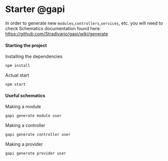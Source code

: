 # Starter @gapi

In order to generate new `modules`,`controllers`,`services`, etc. you will need to check Schematics documentation found here: https://github.com/Stradivario/gapi/wiki/generate

#### Starting the project

Installing the dependencies

```bash
npm install
```

Actual start

```
npm start
```

#### Useful schematics

Making a module

```bash
gapi generate module user
```

Making a controller

```bash
gapi generate controller user
```

Making a provider

```bash
gapi generate provider user
```
